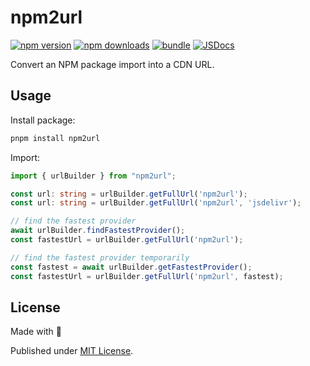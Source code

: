 # npm2url

[![npm version][npm-version-src]][npm-version-href]
[![npm downloads][npm-downloads-src]][npm-downloads-href]
[![bundle][bundle-src]][bundle-href]
[![JSDocs][jsdocs-src]][jsdocs-href]

Convert an NPM package import into a CDN URL.

## Usage

Install package:

```sh
pnpm install npm2url
```

Import:

```ts
import { urlBuilder } from "npm2url";

const url: string = urlBuilder.getFullUrl('npm2url');
const url: string = urlBuilder.getFullUrl('npm2url', 'jsdelivr');

// find the fastest provider
await urlBuilder.findFastestProvider();
const fastestUrl = urlBuilder.getFullUrl('npm2url');

// find the fastest provider temporarily
const fastest = await urlBuilder.getFastestProvider();
const fastestUrl = urlBuilder.getFullUrl('npm2url', fastest);
```

## License

Made with 💛

Published under [MIT License](./LICENSE).

<!-- Badges -->

[npm-version-src]: https://img.shields.io/npm/v/npm2url?style=flat&colorA=18181B&colorB=F0DB4F
[npm-version-href]: https://npmjs.com/package/npm2url
[npm-downloads-src]: https://img.shields.io/npm/dm/npm2url?style=flat&colorA=18181B&colorB=F0DB4F
[npm-downloads-href]: https://npmjs.com/package/npm2url
[bundle-src]: https://img.shields.io/bundlephobia/minzip/npm2url?style=flat&colorA=18181B&colorB=F0DB4F
[bundle-href]: https://bundlephobia.com/result?p=npm2url
[jsdocs-src]: https://img.shields.io/badge/jsDocs.io-reference-18181B?style=flat&colorA=18181B&colorB=F0DB4F
[jsdocs-href]: https://www.jsdocs.io/package/npm2url
